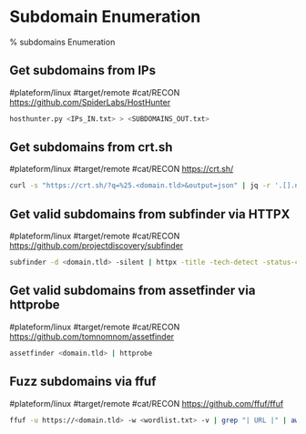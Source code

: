 # Subdomain Enumeration

% subdomains Enumeration

## Get subdomains from IPs
#plateform/linux #target/remote #cat/RECON
https://github.com/SpiderLabs/HostHunter

```bash
hosthunter.py <IPs_IN.txt> > <SUBDOMAINS_OUT.txt>
```

## Get subdomains from crt.sh
#plateform/linux #target/remote #cat/RECON
https://crt.sh/

```bash
curl -s "https://crt.sh/?q=%25.<domain.tld>&output=json" | jq -r '.[].name_value' | sed 's/\*\.//g' | sort -u
```

## Get valid subdomains from subfinder via HTTPX
#plateform/linux #target/remote #cat/RECON
https://github.com/projectdiscovery/subfinder

```bash
subfinder -d <domain.tld> -silent | httpx -title -tech-detect -status-code
```

## Get valid subdomains from assetfinder via httprobe
#plateform/linux #target/remote #cat/RECON
https://github.com/tomnomnom/assetfinder

```bash
assetfinder <domain.tld> | httprobe
```

## Fuzz subdomains via ffuf
#plateform/linux #target/remote #cat/RECON
https://github.com/ffuf/ffuf

```bash
ffuf -u https://<domain.tld> -w <wordlist.txt> -v | grep "| URL |" | awk '{print $4}'
```
